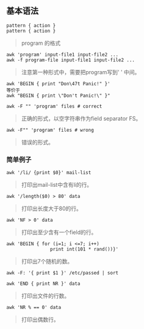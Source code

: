 ## 基本语法
```
pattern { action }
pattern { action }
```
> program 的格式

```
awk 'program' input-file1 input-file2 ...
awk -f program-file input-file1 input-file2 ...
```
> 注意第一种形式中，需要把program写到' ' 中间。

```
awk 'BEGIN { print "Don\47t Panic!" }'  
等价于
awk "BEGIN { print \"Don't Panic!\" }"
```

```
awk -F "" 'program' files # correct
```
> 正确的形式，以空字符串作为field separator FS。 

```
awk -F"" 'program' files # wrong
```
> 错误的形式。

### 简单例子
```awk '/li/ {print $0}' mail-list```
> 打印出mail-list中含有li的行。

```awk '/length($0) > 80' data ```
> 打印出长度大于80的行。

```awk 'NF > 0' data ```
> 打印出至少含有一个field的行。

```
awk 'BEGIN { for (i=1; i <=7; i++)
                print int(101 * rand())}'
```
> 打印出7个随机的数。

```
awk -F: '{ print $1 }' /etc/passed | sort
```

```
awk 'END { print NR }' data
```
> 打印出文件的行数。

```
awk 'NR % == 0' data
```
> 打印出偶数行。
